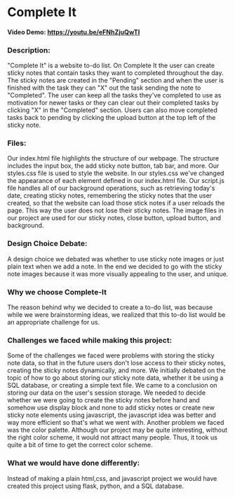 # Complete It
#### Video Demo: https://youtu.be/eFNhZjuQwTI
### Description:
"Complete It" is a website to-do list. On Complete It the user can create sticky notes that contain tasks they want to completed throughout the day. The sticky notes are created in the "Pending" section and when the user is finished with the task they can "X" out the task sending the note to "Completed". The user can keep all the tasks they've completed to use as motivation for newer tasks or they can clear out their completed tasks by clicking "X" in the "Completed" section. Users can also move completed tasks back to pending by clicking the upload button at the top left of the sticky note.

### Files:
Our index.html file highlights the structure of our webpage. The structure includes the input box, the add sticky note button, tab bar, and more. Our styles.css file is used to style the website. In our styles.css we've changed the appearance of each element defined in our index.html file. Our script.js file handles all of our background operations, such as retrieving today's date, creating sticky notes, remembering the sticky notes that the user created, so that the website can load those stick notes if a user reloads the page. This way the user does not lose their sticky notes. The image files in our project are used for our sticky notes, close button, upload button, and background.

### Design Choice Debate:
A design choice we debated was whether to use sticky note images or just plain text when we add a note. In the end we decided to go with the sticky note images because it was more visually appealing to the user, and unique.

### Why we choose Complete-It
The reason behind why we decided to create a to-do list, was because while we were brainstorming ideas, we realized that this to-do list would be an appropriate challenge for us.

### Challenges we faced while making this project:
Some of the challenges we faced were problems with storing the sticky note data, so that in the future users don't lose access to their sticky notes, creating the sticky notes dynamically, and more. We initially debated on the topic of how to go about storing our sticky note data, whether it be using a SQL database, or creating a simple text file. We came to a conclusion on storing our data on the user's session storage. We needed to decide whether we were going to create the sticky notes before hand and somehow use display block and none to add sticky notes or create new sticky note elements using javascript, the javascript idea was better and way more efficient so that's what we went with. Another problem we faced was the color palette. Although our project may be quite interesting, without the right color scheme, it would not attract many people. Thus, it took us quite a bit of time to get the correct color scheme.

### What we would have done differently:
Instead of making a plain html,css, and javascript project we would have created this project using flask, python, and a SQL database.
